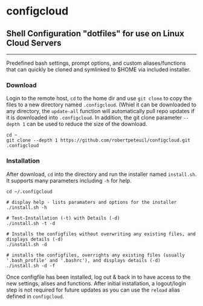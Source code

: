 # configcloud
## Shell Configuration "dotfiles" for use on Linux Cloud Servers

----

Predefined bash settings, prompt options, and custom aliases/functions that can quickly be cloned and symlinked to $HOME via included installer.

### Download

Login to the remote host, `cd` to the home dir and use `git clone` to copy the files to a new directory named `.configcloud`.  (Whiel it can be downloaded to any directory, the `update-all` function will automatically pull repo updates if it is downloaded into `.configcloud`.  In addition, the git clone parameter `--depth 1` can be used to reduce the size of the download.

```
cd ~
git clone --depth 1 https://github.com/robertpeteuil/configcloud.git .configcloud
```

### Installation

After download, `cd` into the directory and run the installer named `install.sh`.  It supports many parameters including `-h` for help.

``` shell
cd ~/.configcloud

# display help - lists paramaters and options for the installer
./install.sh -h     

# Test-Installation (-t) with Details (-d)
./install.sh -t -d

# Installs the configfiles without overwriting any existing files, and displays details (-d)
./install.sh -d

# installs the configfiles, overrights any existing files (usually '.bash_profile' and '.bashrc'), and displays details (-d)
./install.sh -d -f 
```

Once configfile has been installed, log out & back in to have access to the new settings, alises and functions.  After initial installation, a logout/login step is not required for future updates as you can use the `reload` alias defined in `configcloud`.
